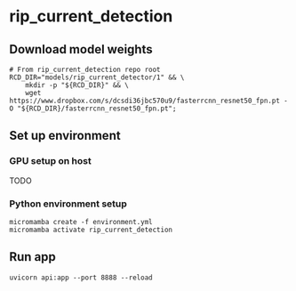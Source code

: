 # rip_current_detection

## Download model weights

```shell
# From rip_current_detection repo root
RCD_DIR="models/rip_current_detector/1" && \
    mkdir -p "${RCD_DIR}" && \
    wget https://www.dropbox.com/s/dcsdi36jbc570u9/fasterrcnn_resnet50_fpn.pt -O "${RCD_DIR}/fasterrcnn_resnet50_fpn.pt";
```

## Set up environment

### GPU setup on host

TODO

### Python environment setup


```shell
micromamba create -f environment.yml
micromamba activate rip_current_detection
```



## Run app

```shell
uvicorn api:app --port 8888 --reload
```
